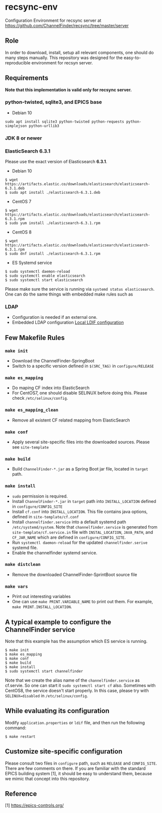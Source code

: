 recsync-env
===
Configuration Environment for recsync server at https://github.com/ChannelFinder/recsync/tree/master/server

## Role
In order to download, install, setup all relevant components, one should do many steps manually. This repository was designed for the easy-to-reproducible environment for recsyn server.

## Requirements

**Note that this implementation is valid only for recsync server.**


### python-twisted, sqlite3, and EPICS base

* Debian 10

```
sudo apt install sqlite3 python-twisted python-requests python-simplejson python-urllib3
```



### JDK 8 or newer

### ElasticSearch 6.3.1

Please use the exact version of Elasticsearch **6.3.1**.

* Debian 10
```
$ wget https://artifacts.elastic.co/downloads/elasticsearch/elasticsearch-6.3.1.deb
$ sudo apt install ./elasticsearch-6.3.1.deb
```

* CentOS 7
```
$ wget https://artifacts.elastic.co/downloads/elasticsearch/elasticsearch-6.3.1.rpm
$ sudo yum install ./elasticsearch-6.3.1.rpm
```

* CentOS 8
```
$ wget https://artifacts.elastic.co/downloads/elasticsearch/elasticsearch-6.3.1.rpm
$ sudo dnf install ./elasticsearch-6.3.1.rpm
```

* ES Systemd service

```
$ sudo systemctl daemon-reload
$ sudo systemctl enable elasticsearch
$ sudo systemctl start elasticsearch
```
Please make sure the service is running via `systemd status elasticsearch`. One can do the same things with embedded make rules such as 


###  LDAP 
* Configuration is needed if an external one.
* Embedded LDAP configuration [Local LDIF configuration](site-template/LDIF_CONFIG.md)


## Few Makefile Rules

### `make init`
* Download the ChannelFinder-SpringBoot
* Switch to a specific version defined in `$(SRC_TAG)` in `configure/RELEASE`

### `make es_mapping`

* Do maping CF index into ElasticSearch
* For CentOS7, one should disable SELINUX before doing this. Please check `/etc/selinux/config`.

### `make es_mapping_clean`
* Remove all existent CF related mapping from ElasticSearch

### `make conf`
* Apply several site-specific files into the downloaded sources. Please see `site-template`

### `make build`
* Build `ChannelFinder-*.jar` as a Spring Boot jar file, located in `target` path.

### `make install`
* `sudo` permission is required.
* Install `ChannelFinder-*.jar` in `target` path into `INSTALL_LOCATION` defined in `configure/CONFIG_SITE`
* Install `cf.conf` into `INSTALL_LOCATION`. This file contains java options, defined in `site-template/cf.conf`
* Install `channelfinder.service` into a default systemd path `/etc/systemd/system`. Note that `channelfinder.service` is generated from `site-template/cf.service.in` file with `INSTAL_LOCATION`, `JAVA_PATH`, and `CF_JAR_NAME` which are defined in `configure/CONFIG_SITE`.
* Run `systemctl daemon-reload` for the updated `channelfinder.serive` systemd file. 
* Enable the channelfinder systemd service.

### `make distclean`
* Remove the downloaded ChannelFinder-SprintBoot source file

### `make vars`
* Print out interesting variables
* One can use `make PRINT.VARIABLE_NAME` to print out them. For example,  `make PRINT.INSTALL_LOCATION`.

## A typical example to configure the ChannelFinder service

Note that this example has the assumption which ES service is running.


```
$ make init
$ make es_mapping
$ make conf
$ make build
$ make install
$ sudo systemctl start channelfinder
```

Note that we create the alias name of the `channelfinder.service` as cf.servie. So one can start it `sudo systemctl start cf` also. Sometimes with CentOS8, the service doesn't start properly. In this case, please try with `SELINUX=disabled` in `/etc/selinux/config`.

## While evaluating its configuration 

Modify `application.properties` or `ldif` file, and then run the following command:
```
$ make restart
```

## Customize site-specific configuration
Please consult two files in `configure` path, such as `RELEASE` and `CONFIG_SITE`. There are few comments on there. If you are familiar with the standard EPICS building system [1], it should be easy to understand them, because we mimic that concept into this repository. 


## Reference

[1] https://epics-controls.org/


